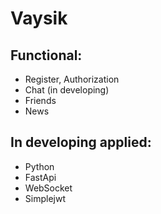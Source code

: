 # Vaysik
## Functional:
* Register, Authorization
* Chat (in developing)
* Friends
* News 
## In developing applied:
+ Python
+ FastApi
+ WebSocket
+ Simplejwt 
